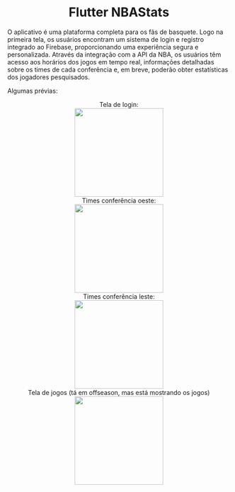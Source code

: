 <h1 align="center">Flutter NBAStats</h1>
O aplicativo é uma plataforma completa para os fãs de basquete. Logo na primeira tela, os usuários encontram um sistema de login e registro integrado ao Firebase, proporcionando uma experiência segura e personalizada. Através da integração com a API da NBA, os usuários têm acesso aos horários dos jogos em tempo real, informações detalhadas sobre os times de cada conferência e, em breve, poderão obter estatísticas dos jogadores pesquisados.

Algumas prévias:
<div align="center">
<span>Tela de login:</span>
  </div> 
<div align="center">
<img src="https://github.com/weesleycabral/FlutterNBAStats/assets/56273324/fd4f835f-cdb5-432a-8d7b-c76f2d4d63fd" width="200px" />
</div> 
<div align="center">
<span>Times conferência oeste:</span>
  </div> 
<div align="center">
<img src="https://github.com/weesleycabral/FlutterNBAStats/assets/56273324/d9fad181-968b-43e9-8b3e-12b5af3942c7" width="200px" />
</div> 
<div align="center">
<span>Times conferência leste:</span>
  </div> 
<div align="center">
<img src="https://github.com/weesleycabral/FlutterNBAStats/assets/56273324/f2b99230-61ed-4994-b8ae-029c8800245c" width="200px" />
</div> 
<div align="center">
<span>Tela de jogos (tá em offseason, mas está mostrando os jogos)</span>
  </div> 
<div align="center">
<img src="https://github.com/weesleycabral/FlutterNBAStats/assets/56273324/032cd7d9-c283-4ea8-a1c7-a335f5b7e87d" width="200px" />
</div> 



